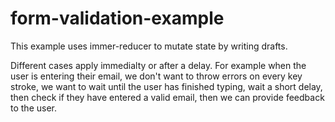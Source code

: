 # form-validation-example

This example uses immer-reducer to mutate state by writing drafts. 

Different cases apply immedialty or after a delay. For example when the user is entering their email, we don't want to throw errors on every key stroke, we want to wait until the user has finished typing, wait a short delay, then check if they have entered a valid email, then we can provide feedback to the user.

